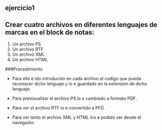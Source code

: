 ## ejercicio1
## Crear cuatro archivos en diferentes lenguajes de marcas en el block de notas:
<ol>
  <li> Un archivo PS </li>
  <li> Un archivo RTF </li>
  <li> Un archivo XML </li>
  <li> Un archivo HTML </li>
</ol>
###Procedimiento

* Para ello e ido introducido en cada archivo el codigo que pueda reconocer dicho lenguaje y lo e guardado en la extensión de dicho lenguaje.
 
 
* Para previsualizar el archivo PS lo e cambiado a formato PDF.
 
 
* Para ver el archivo RTF lo e convertido a PFD.
 
 
* Para ver tanto el archivo XML y HTML los e podido ver desde el navegador.

